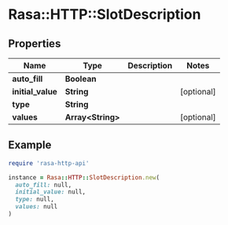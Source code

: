 # Rasa::HTTP::SlotDescription

## Properties

| Name | Type | Description | Notes |
| ---- | ---- | ----------- | ----- |
| **auto_fill** | **Boolean** |  |  |
| **initial_value** | **String** |  | [optional] |
| **type** | **String** |  |  |
| **values** | **Array&lt;String&gt;** |  | [optional] |

## Example

```ruby
require 'rasa-http-api'

instance = Rasa::HTTP::SlotDescription.new(
  auto_fill: null,
  initial_value: null,
  type: null,
  values: null
)
```

